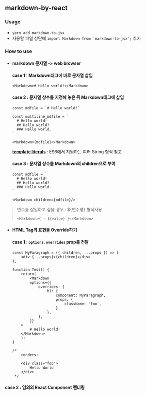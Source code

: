## markdown-by-react



### Usage

- `yarn add markdown-to-jsx`
- 사용할 파일 상단에 `import Markdown from 'markdown-to-jsx';` 추가



### How to use

- #### markdown 문자열 -> web browser

  #### case 1 : Markdown태그에 바로 문자열 삽입

  ```react
  <Markdown># Hello world!</Markdown>
  ```

  

  #### case 2 : 문자열 상수를 지정해 놓은 뒤 Markdown태그에 삽입

  ```react
  const mdfile = `# Hello world!`
  
  const multiline_mdfile = `
  	# Hello world!
  	## Hello world?
  	### Hello world.
  `
  
  <Markdown>{mdfile}</Markdown>
  ```

   [**template literals**](https://developer.mozilla.org/en-US/docs/Web/JavaScript/Reference/template_strings) : ES6에서 지원하는 여러 String 형식 참고

  

  #### case 3 : 문자열 상수를 Markdown의 children으로 부여

  ```react
  const mdfile = `
  	# Hello world!
  	## Hello world?
  	### Hello world.
  `
  
  <Markdown children={mdfile}/>
  ```



> 변수를 삽입하고 싶을 경우 : ${변수명} 형식사용
>
> ```react
> <Markdown>{`- ${value}`}</Markdown>
> ```



- #### HTML Tag의 표현을 Override하기

  #### case 1 : `options.overrides` prop를 전달

  ```react
  const MyParagraph = ({ children, ...props }) => (
      <div {...props}>{children}</div>
  );
   
  function Test() {
      return(
          <Markdown
          options={{
              overrides: {
                  h1: {
                      component: MyParagraph,
                      props: {
                          className: 'foo',
                      },
                  },
              },
          }}
      >
          # Hello world!
      </Markdown>
      );
  }
  
  /*
      renders:
     
      <div class="foo">
          Hello World
      </div>
   */
  ```



#### 	case 2 : 임의의 React Component 렌더링

```react

```

